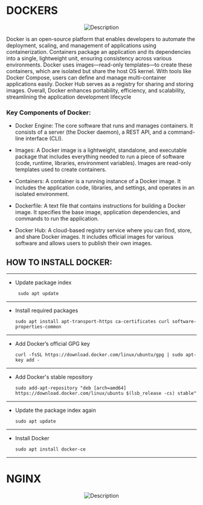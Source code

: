 # DOCKERS

<p align="center">
  <img src= https://github.com/saksham142/starting-ec2/blob/cd28260524bbf1012c67118dda918f1b60715fdf/1_AFo8ylyGvmAzIlKvsQiT-A.jpg alt="Description" />
</p>   


Docker is an open-source platform that enables developers to automate the deployment, scaling, and management of applications using containerization. Containers package an application and its dependencies into a single, lightweight unit, ensuring consistency across various environments. Docker uses images—read-only templates—to create these containers, which are isolated but share the host OS kernel. With tools like Docker Compose, users can define and manage multi-container applications easily. Docker Hub serves as a registry for sharing and storing images. Overall, Docker enhances portability, efficiency, and scalability, streamlining the application development lifecycle

### Key Components of Docker:


- Docker Engine: The core software that runs and manages containers. It consists of a server (the Docker daemon), a REST API, and a command-line interface (CLI).

- Images: A Docker image is a lightweight, standalone, and executable package that includes everything needed to run a piece of software (code, runtime, libraries, environment variables). Images are read-only templates used to create containers.

- Containers: A container is a running instance of a Docker image. It includes the application code, libraries, and settings, and operates in an isolated environment.

- Dockerfile: A text file that contains instructions for building a Docker image. It specifies the base image, application dependencies, and commands to run the application.

- Docker Hub: A cloud-based registry service where you can find, store, and share Docker images. It includes official images for various software and allows users to publish their own images.

## HOW TO INSTALL DOCKER:
---------------------------------------------------------------------------------------------------------------------------------------------------------------------------------------------------------------------
- Update package index

       sudo apt update
-------------------------------------------------------------------------------------------------------------------------------------------------------------------------------------------------------------------- 
- Install required packages

      sudo apt install apt-transport-https ca-certificates curl software-properties-common
---------------------------------------------------------------------------------------------------------------------------------------------------------------------------------------------------------------------
- Add Docker’s official GPG key

      curl -fsSL https://download.docker.com/linux/ubuntu/gpg | sudo apt-key add -
---------------------------------------------------------------------------------------------------------------------------------------------------------------------------------------------------------------------
- Add Docker's stable repository

      sudo add-apt-repository "deb [arch=amd64] https://download.docker.com/linux/ubuntu $(lsb_release -cs) stable"
---------------------------------------------------------------------------------------------------------------------------------------------------------------------------------------------------------------------
- Update the package index again

      sudo apt update
---------------------------------------------------------------------------------------------------------------------------------------------------------------------------------------------------------------------
- Install Docker

      sudo apt install docker-ce
---------------------------------------------------------------------------------------------------------------------------------------------------------------------------------------------------------------------

# NGINX


<p align="center">
  <img src= https://github.com/saksham142/starting-ec2/blob/cd28260524bbf1012c67118dda918f1b60715fdf/1_AFo8ylyGvmAzIlKvsQiT-A.jpg alt="Description" />
</p>   


